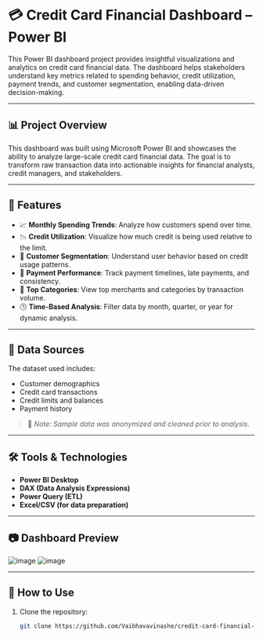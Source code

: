 # 💳 Credit Card Financial Dashboard – Power BI

This Power BI dashboard project provides insightful visualizations and analytics on credit card financial data. The dashboard helps stakeholders understand key metrics related to spending behavior, credit utilization, payment trends, and customer segmentation, enabling data-driven decision-making.

---

## 📊 Project Overview

This dashboard was built using Microsoft Power BI and showcases the ability to analyze large-scale credit card financial data. The goal is to transform raw transaction data into actionable insights for financial analysts, credit managers, and stakeholders.

---

## 🔧 Features

- 📈 **Monthly Spending Trends**: Analyze how customers spend over time.
- 📉 **Credit Utilization**: Visualize how much credit is being used relative to the limit.
- 👥 **Customer Segmentation**: Understand user behavior based on credit usage patterns.
- 🏦 **Payment Performance**: Track payment timelines, late payments, and consistency.
- 📌 **Top Categories**: View top merchants and categories by transaction volume.
- 🕒 **Time-Based Analysis**: Filter data by month, quarter, or year for dynamic analysis.

---

## 📁 Data Sources

The dataset used includes:
- Customer demographics
- Credit card transactions
- Credit limits and balances
- Payment history

> 📌 *Note: Sample data was anonymized and cleaned prior to analysis.*

---

## 🛠 Tools & Technologies

- **Power BI Desktop**
- **DAX (Data Analysis Expressions)**
- **Power Query (ETL)**
- **Excel/CSV (for data preparation)**

---

## 📷 Dashboard Preview

![image](https://github.com/user-attachments/assets/9d033710-2eb6-4df3-b373-d63c5f8a91d2)
![image](https://github.com/user-attachments/assets/32d8dea0-1094-46b9-9aa0-698eb50c98bf)


---

## 🚀 How to Use

1. Clone the repository:
   ```bash
   git clone https://github.com/Vaibhavavinashe/credit-card-financial-dashboard-Using-Power-BI.git
